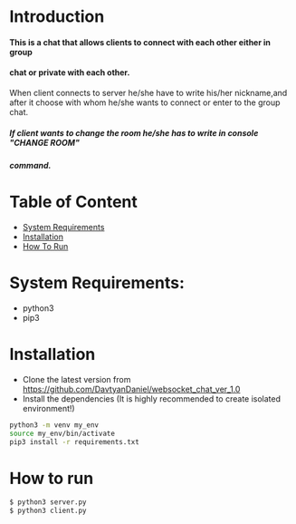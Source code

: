 # Introduction
#### This is a chat that allows clients to connect with each other either in group
#### chat or private with each other.
When client connects to server he/she have to write his/her nickname,and after it choose with 
whom he/she wants to connect or enter to the group chat.

##### If client wants to change the room he/she has to write in console "CHANGE ROOM"
##### command.


# Table of Content
* [System Requirements](#system-requirements)
* [Installation](#installation)
* [How To Run](#how-to-run)
​
# System Requirements:
 - python3 
 - pip3
​
# Installation
  - Clone the latest version from https://github.com/DavtyanDaniel/websocket_chat_ver_1.0 
  - Install the dependencies (It is highly recommended to create isolated environment!)
  ```sh
  python3 -m venv my_env
  source my_env/bin/activate
  pip3 install -r requirements.txt
  ```

# How to run
 ```sh
$ python3 server.py
$ python3 client.py
 ```

